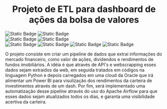 <h1 align="center"> Projeto de ETL para dashboard de ações da bolsa de valores </h1>

<img alt="Static Badge" src="https://img.shields.io/badge/Status-Em_andamento-yellow"> <img alt="Static Badge" src="https://img.shields.io/badge/Vers%C3%A3o-0.1-yellow"> <br>
<img alt="Static Badge" src="https://img.shields.io/badge/VS_Code-007ACC?logo=visualstudiocode"> <img alt="Static Badge" src="https://img.shields.io/badge/Oracle%20Cloud-F80000?logo=oracle"> <br>
<img alt="Static Badge" src="https://img.shields.io/badge/Python-3776AB?logo=python&logoColor=white"> <img alt="Static Badge" src="https://img.shields.io/badge/Pandas-150458?logo=pandas&logoColor=white"> <img alt="Static Badge" src="https://img.shields.io/badge/Apache_Airflow-017CEE?logo=apacheairflow"> <img alt="Static Badge" src="https://img.shields.io/badge/Power_BI-F2C811?logo=powerbi">

O projeto consiste em criar um pipeline de dados que extrai informações do mercado financeiro, como valor de ações, dividendos e rendimentos de fundos imobiliários. A idéia é que através de API's e webscrapping esses dados sejam extraidos da web, em seguida tratados em códigos na linguagem Python e depois carregados em uma cloud da Oracle que irá alimentar um Power BI para visulização dos rendimentos da carteira de investimentos através de um dash. Por fim, será implementado uma automatização desse pipeline através do uso do Apache Airflow para que esses dados sejam atualizados todos os dias, e garanta uma visibilidade acertiva da carteira.
